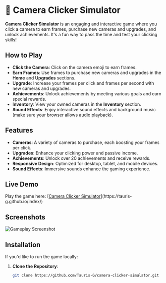 # 📸 Camera Clicker Simulator

**Camera Clicker Simulator** is an engaging and interactive game where you click a camera to earn frames, purchase new cameras and upgrades, and unlock achievements. It's a fun way to pass the time and test your clicking skills!

## **How to Play**

- **Click the Camera**: Click on the camera emoji to earn frames.
- **Earn Frames**: Use frames to purchase new cameras and upgrades in the **Home** and **Upgrades** sections.
- **Upgrade**: Increase your frames per click and frames per second with new cameras and upgrades.
- **Achievements**: Unlock achievements by meeting various goals and earn special rewards.
- **Inventory**: View your owned cameras in the **Inventory** section.
- **Sound Effects**: Enjoy interactive sound effects and background music (make sure your browser allows audio playback).

## **Features**

- **Cameras**: A variety of cameras to purchase, each boosting your frames per click.
- **Upgrades**: Enhance your clicking power and passive income.
- **Achievements**: Unlock over 20 achievements and receive rewards.
- **Responsive Design**: Optimized for desktop, tablet, and mobile devices.
- **Sound Effects**: Immersive sounds enhance the gaming experience.

## **Live Demo**

Play the game here: [[Camera Clicker Simulator]([https://Tauris-G.github.io/camera-clicker-simulator/](https://tauris-g.github.io/index/))](https://tauris-g.github.io/index/)

## **Screenshots**

![Gameplay Screenshot](images/screenshot1.png)

## **Installation**

If you'd like to run the game locally:

1. **Clone the Repository**:

   ```bash
   git clone https://github.com/Tauris-G/camera-clicker-simulator.git
